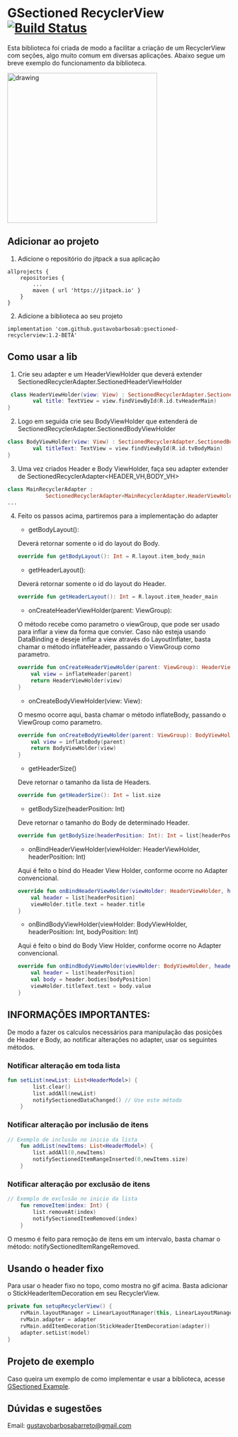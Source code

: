 # GSectioned RecyclerView [![Build Status](https://travis-ci.com/gustavobarbosab/gsectioned-recyclerview.svg?branch=master)](https://travis-ci.com/gustavobarbosab/gsectioned-recyclerview)

Esta biblioteca foi criada de modo a facilitar a criação de um RecyclerView com seções, algo muito comum em diversas aplicações.
Abaixo segue um breve exemplo do funcionamento da biblioteca.

<img src="project_list.gif" alt="drawing" width="338" heigh="600"/>

## Adicionar ao projeto

1. Adicione o repositório do jitpack a sua aplicação
```
allprojects {
	repositories {
		...
		maven { url 'https://jitpack.io' }
	}
}
```
2. Adicione a biblioteca ao seu projeto
```
implementation 'com.github.gustavobarbosab:gsectioned-recyclerview:1.2-BETA'

```

## Como usar a lib

1. Crie seu adapter e um HeaderViewHolder que deverá extender SectionedRecyclerAdapter.SectionedHeaderViewHolder

```kotlin
 class HeaderViewHolder(view: View) : SectionedRecyclerAdapter.SectionedHeaderViewHolder(view) {
        val title: TextView = view.findViewById(R.id.tvHeaderMain)
}
```
2. Logo em seguida crie seu BodyViewHolder que extenderá de SectionedRecyclerAdapter.SectionedBodyViewHolder

```kotlin
class BodyViewHolder(view: View) : SectionedRecyclerAdapter.SectionedBodyViewHolder(view) {
        val titleText: TextView = view.findViewById(R.id.tvBodyMain)
}
```

3. Uma vez criados Header e Body ViewHolder, faça seu adapter extender de SectionedRecyclerAdapter<HEADER_VH,BODY_VH>

```kotlin
class MainRecyclerAdapter :
            SectionedRecyclerAdapter<MainRecyclerAdapter.HeaderViewHolder,MainRecyclerAdapter.BodyViewHolder>()
...
```
4. Feito os passos acima, partiremos para a implementação do adapter

    * getBodyLayout():
    
    Deverá retornar somente o id do layout do Body.
    ```kotlin
    override fun getBodyLayout(): Int = R.layout.item_body_main
    ```

    * getHeaderLayout():
    
    Deverá retornar somente o id do layout do Header.
    ```kotlin
    override fun getHeaderLayout(): Int = R.layout.item_header_main
    ```
    * onCreateHeaderViewHolder(parent: ViewGroup): 
    
    O método recebe como parametro o viewGroup, que pode ser usado para inflar a view da forma que convier. Caso não esteja usando DataBinding e deseje inflar a view através do LayoutInflater, basta chamar o método inflateHeader, passando o ViewGroup como parametro.

    ```kotlin
    override fun onCreateHeaderViewHolder(parent: ViewGroup): HeaderViewHolder {
        val view = inflateHeader(parent)
        return HeaderViewHolder(view)
    }
    ```
    
    * onCreateBodyViewHolder(view: View):
    
    O mesmo ocorre aqui, basta chamar o método inflateBody, passando o ViewGroup como parametro.

    ```kotlin
    override fun onCreateBodyViewHolder(parent: ViewGroup): BodyViewHolder {
        val view = inflateBody(parent)
        return BodyViewHolder(view)
    }
    ```
    * getHeaderSize()
    
    Deve retornar o tamanho da lista de Headers.
    ```kotlin
    override fun getHeaderSize(): Int = list.size
    ```
    * getBodySize(headerPosition: Int)
    
    Deve retornar o tamanho do Body de determinado Header.
    ```kotlin
    override fun getBodySize(headerPosition: Int): Int = list[headerPosition].bodies.size
    ```
    * onBindHeaderViewHolder(viewHolder: HeaderViewHolder, headerPosition: Int) 
    
    Aqui é feito o bind do Header View Holder, conforme ocorre no Adapter convencional.
    ```kotlin
    override fun onBindHeaderViewHolder(viewHolder: HeaderViewHolder, headerPosition: Int) {
        val header = list[headerPosition]
        viewHolder.title.text = header.title
    }
    ```
    
    * onBindBodyViewHolder(viewHolder: BodyViewHolder, headerPosition: Int, bodyPosition: Int)
    
    Aqui é feito o bind do Body View Holder, conforme ocorre no Adapter convencional.
    ```kotlin
    override fun onBindBodyViewHolder(viewHolder: BodyViewHolder, headerPosition: Int, bodyPosition: Int) {
        val header = list[headerPosition]
        val body = header.bodies[bodyPosition]
        viewHolder.titleText.text = body.value
    }
    ```
## INFORMAÇÕES IMPORTANTES: 
De modo a fazer os calculos necessários para manipulação das posições de Header e Body, ao notificar alterações no adapter, usar os seguintes métodos.

### Notificar alteração em toda lista
```kotlin
fun setList(newList: List<HeaderModel>) {
        list.clear()
        list.addAll(newList)
        notifySectionedDataChanged() // Use este método
    }
```

### Notificar alteração por inclusão de itens 
```kotlin
// Exemplo de inclusão no inicio da lista
    fun addList(newItems: List<HeaderModel>) {
        list.addAll(0,newItems)
        notifySectionedItemRangeInserted(0,newItems.size)
    }
```

### Notificar alteração por exclusão de itens 
```kotlin
// Exemplo de exclusão no inicio da lista
    fun removeItem(index: Int) {
        list.removeAt(index)
        notifySectionedItemRemoved(index)
    }
```
O mesmo é feito para remoção de itens em um intervalo, basta chamar o método: notifySectionedItemRangeRemoved.

## Usando o header fixo
Para usar o header fixo no topo, como mostra no gif acima. Basta adicionar o StickHeaderItemDecoration em seu RecyclerView.

```kotlin
private fun setupRecyclerView() {
	rvMain.layoutManager = LinearLayoutManager(this, LinearLayoutManager.VERTICAL, false)
	rvMain.adapter = adapter
	rvMain.addItemDecoration(StickHeaderItemDecoration(adapter))
	adapter.setList(model)
}
```

## Projeto de exemplo
Caso queira um exemplo de como implementar e usar a biblioteca, acesse [GSectioned Example](https://github.com/gustavobarbosab/gsectioned-recyclerview/tree/master/app/src/main/java/com/gustavobarbosa/recyclerviewsectioned).

## Dúvidas e sugestões
Email: gustavobarbosabarreto@gmail.com
